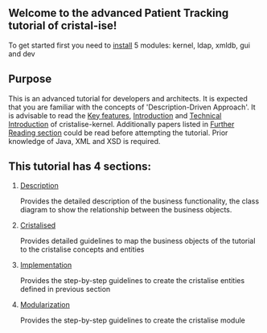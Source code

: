 Welcome to the advanced Patient Tracking tutorial of cristal-ise!
----------------------------------------------------------------

To get started first you need to [install](../Getting-Started) 5 modules: kernel, ldap, xmldb, gui and dev

Purpose
-------
This is an advanced tutorial for developers and architects. It is expected that you are familiar with the concepts of 'Description-Driven Approach'. It is advisable to read the [Key features](../Key-Features), [Introduction](../Introduction) and [Technical Introduction](../Technical-Introduction) of cristalise-kernel. Additionally papers listed in [Further Reading section](../Technical-Introduction#further-reading) could be read before attempting the tutorial. Prior knowledge of Java, XML and XSD is required.

This tutorial has 4 sections: 
-----------------------------
1. [Description](../Patient-Tracking-Description)

    Provides the detailed description of the business functionality, the class diagram to show the relationship between the business objects.

2. [Cristalised](../Patient-Tracking-Cristalised)

    Provides detailed guidelines to map the business objects of the tutorial to the cristalise concepts and entities

3. [Implementation](../Patient-Tracking-Implementation)

   Provides the step-by-step guidelines to create the cristalise entities defined in previous section

4. [Modularization](../Patient-Tracking-Modularization)

   Provides the step-by-step guidelines to create the cristalise module